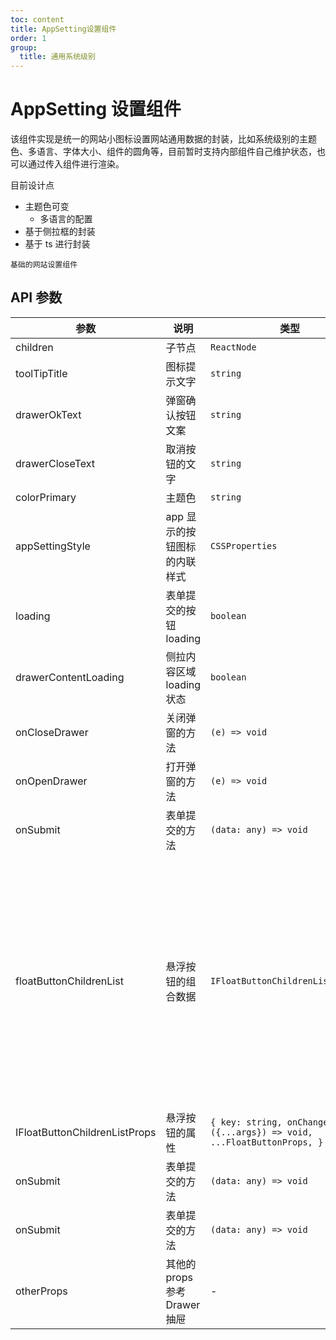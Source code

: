 ```yaml
---
toc: content
title: AppSetting设置组件
order: 1
group:
  title: 通用系统级别
---
```


# AppSetting 设置组件

该组件实现是统一的网站小图标设置网站通用数据的封装，比如系统级别的主题色、多语言、字体大小、组件的圆角等，目前暂时支持内部组件自己维护状态，也可以通过传入组件进行渲染。

目前设计点

- 主题色可变
  - 多语言的配置
- 基于侧拉框的封装
- 基于 ts 进行封装

<code src="./demos/drag-and-drop.tsx">基础的网站设置组件</code>

## API 参数

| 参数                          | 说明                          | 类型                                                                   | 默认值                                                                                                                                                                                                                                                                                                                                                                                                              |
| ----------------------------- | ----------------------------- | ---------------------------------------------------------------------- | ------------------------------------------------------------------------------------------------------------------------------------------------------------------------------------------------------------------------------------------------------------------------------------------------------------------------------------------------------------------------------------------------------------------- |
| children                      | 子节点                        | `ReactNode`                                                            | `()=> ReactNode`                                                                                                                                                                                                                                                                                                                                                                                                    |
| toolTipTitle                  | 图标提示文字                  | `string`                                                               | `摸鱼君-系统设置`                                                                                                                                                                                                                                                                                                                                                                                                   |
| drawerOkText                  | 弹窗确认按钮文案              | `string`                                                               | `确认`                                                                                                                                                                                                                                                                                                                                                                                                              |
| drawerCloseText               | 取消按钮的文字                | `string`                                                               | `关闭`                                                                                                                                                                                                                                                                                                                                                                                                              |
| colorPrimary                  | 主题色                        | `string`                                                               | -                                                                                                                                                                                                                                                                                                                                                                                                                   |
| appSettingStyle               | app 显示的按钮图标的内联样式  | `CSSProperties`                                                        | -                                                                                                                                                                                                                                                                                                                                                                                                                   |
| loading                       | 表单提交的按钮 loading        | `boolean`                                                              | `false`                                                                                                                                                                                                                                                                                                                                                                                                             |
| drawerContentLoading          | 侧拉内容区域 loading 状态     | `boolean`                                                              | `true`                                                                                                                                                                                                                                                                                                                                                                                                              |
| onCloseDrawer                 | 关闭弹窗的方法                | `(e) => void`                                                          | -                                                                                                                                                                                                                                                                                                                                                                                                                   |
| onOpenDrawer                  | 打开弹窗的方法                | `(e) => void`                                                          | -                                                                                                                                                                                                                                                                                                                                                                                                                   |
| onSubmit                      | 表单提交的方法                | `(data: any) => void`                                                  | -                                                                                                                                                                                                                                                                                                                                                                                                                   |
| floatButtonChildrenList       | 悬浮按钮的组合数据            | `IFloatButtonChildrenListProps[]`                                      | `[{ key: 'fisher-man-system', icon: <System theme="outline" size="18" />, type: 'primary', tooltip: '摸鱼君-系统设置', onChange: ({ setDrawerState }) => { // 打开弹窗的回调 setDrawerState({ open: true, }); }, }, { key: 'fisher-man-customer-service', icon: <HeadsetOne theme="outline" size="18" />, type: 'primary', tooltip: '摸鱼君-客服中心', onChange: ({ data }) => { console.log('data', data); }, },]` |
| IFloatButtonChildrenListProps | 悬浮按钮的属性                | `{ key: string, onChange: ({...args}) => void, ...FloatButtonProps, }` | -                                                                                                                                                                                                                                                                                                                                                                                                                   |
| onSubmit                      | 表单提交的方法                | `(data: any) => void`                                                  | -                                                                                                                                                                                                                                                                                                                                                                                                                   |
| onSubmit                      | 表单提交的方法                | `(data: any) => void`                                                  | -                                                                                                                                                                                                                                                                                                                                                                                                                   |
| otherProps                    | 其他的 props 参考 Drawer 抽屉 | -                                                                      | -                                                                                                                                                                                                                                                                                                                                                                                                                   |

